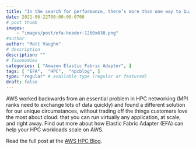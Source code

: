 ```yaml
---
title: "In the search for performance, there’s more than one way to build a network"
date: 2021-06-22T00:00:00-0700
# post thumb
images:
    - "images/post/efa-header-1260x630.png"
#author
author: "Matt Vaughn"
# description
description: ""
# Taxonomies
categories: [ "Amazon Elastic Fabric Adapter", ]
tags: [ "EFA",  "HPC",  "hpcblog", ]
type: "regular" # available type (regular or featured)
draft: false
---
```


AWS worked backwards from an essential problem in HPC networking (MPI ranks need to exchange lots of data quickly) and found a different solution for our unique circumstances, without trading off the things customers love the most about cloud: that you can run virtually any application, at scale, and right away. Find out more about how Elastic Fabric Adapter (EFA) can help your HPC workloads scale on AWS.

Read the full post at the [AWS HPC Blog](https://aws.amazon.com/blogs/hpc/in-the-search-for-performance-theres-more-than-one-way-to-build-a-network/).
